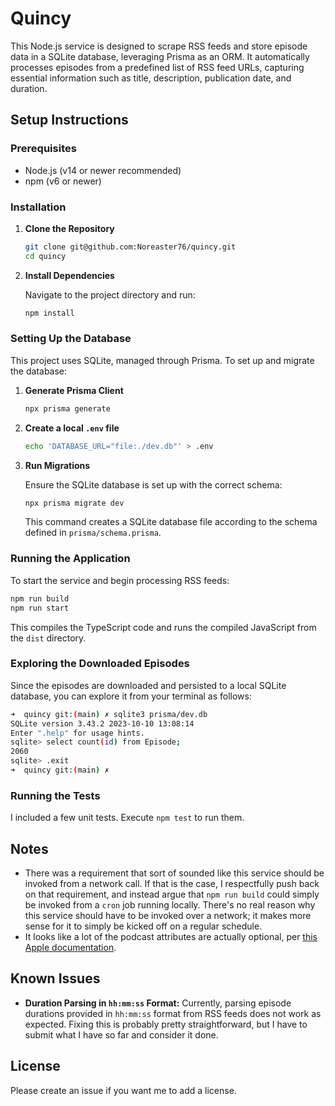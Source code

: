 # Quincy

This Node.js service is designed to scrape RSS feeds and store episode data in a SQLite database, leveraging Prisma as an ORM. It automatically processes episodes from a predefined list of RSS feed URLs, capturing essential information such as title, description, publication date, and duration.

## Setup Instructions

### Prerequisites

- Node.js (v14 or newer recommended)
- npm (v6 or newer)

### Installation

1. **Clone the Repository**

   ```bash
   git clone git@github.com:Noreaster76/quincy.git
   cd quincy
   ```

2. **Install Dependencies**

   Navigate to the project directory and run:

   ```bash
   npm install
   ```

### Setting Up the Database

This project uses SQLite, managed through Prisma. To set up and migrate the database:

1. **Generate Prisma Client**

   ```bash
   npx prisma generate
   ```

2. **Create a local `.env` file**

   ```bash
   echo 'DATABASE_URL="file:./dev.db"' > .env
   ```

3. **Run Migrations**

   Ensure the SQLite database is set up with the correct schema:

   ```bash
   npx prisma migrate dev
   ```

   This command creates a SQLite database file according to the schema defined in `prisma/schema.prisma`.

### Running the Application

To start the service and begin processing RSS feeds:

```bash
npm run build
npm run start
```

This compiles the TypeScript code and runs the compiled JavaScript from the `dist` directory.

### Exploring the Downloaded Episodes

Since the episodes are downloaded and persisted to a local SQLite database, you can explore it from your terminal as follows:

```bash
➜  quincy git:(main) ✗ sqlite3 prisma/dev.db
SQLite version 3.43.2 2023-10-10 13:08:14
Enter ".help" for usage hints.
sqlite> select count(id) from Episode;
2060
sqlite> .exit
➜  quincy git:(main) ✗
```

### Running the Tests

I included a few unit tests. Execute `npm test` to run them.

## Notes

- There was a requirement that sort of sounded like this service should be invoked from a network call. If that is the case, I respectfully push back on that requirement, and instead argue that `npm run build` could simply be invoked from a `cron` job running locally. There's no real reason why this service should have to be invoked over a network; it makes more sense for it to simply be kicked off on a regular schedule.
- It looks like a lot of the podcast attributes are actually optional, per [this Apple documentation](https://help.apple.com/itc/podcasts_connect/#/itcb54353390).

## Known Issues

- **Duration Parsing in `hh:mm:ss` Format:** Currently, parsing episode durations provided in `hh:mm:ss` format from RSS feeds does not work as expected. Fixing this is probably pretty straightforward, but I have to submit what I have so far and consider it done.

## License

Please create an issue if you want me to add a license.

